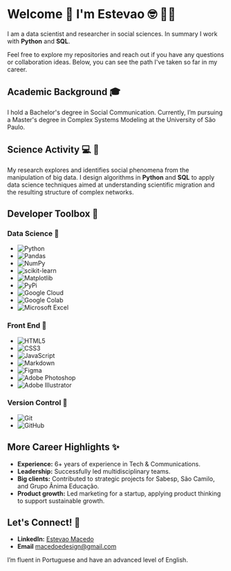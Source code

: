 # Welcome 👋 I'm Estevao 🤓 🏳️‍🌈 

I am a data scientist and researcher in social sciences. In summary I work with **Python** and **SQL**.

Feel free to explore my repositories and reach out if you have any questions or collaboration ideas. 
Below, you can see the path I've taken so far in my career.

## Academic Background 🎓 

I hold a Bachelor's degree in Social Communication. Currently, I’m pursuing a Master's degree in Complex Systems Modeling at the University of São Paulo.

## Science Activity 💻 🔬

My research explores and identifies social phenomena from the manipulation of big data. I design algorithms in **Python** and **SQL** to apply data science techniques aimed at understanding scientific migration and the resulting structure of complex networks.

## Developer Toolbox 🔧

### Data Science 🎲
- ![Python](https://img.shields.io/badge/python-3670A0?style=flat&logo=python&logoColor=ffdd54)
- ![Pandas](https://img.shields.io/badge/pandas-%23150458.svg?style=flat&logo=pandas&logoColor=white)
- ![NumPy](https://img.shields.io/badge/numpy-%23013243.svg?style=flat&logo=numpy&logoColor=white)
- ![scikit-learn](https://img.shields.io/badge/scikit--learn-%23F7931E.svg?style=flat&logo=scikit-learn&logoColor=white)
- ![Matplotlib](https://img.shields.io/badge/Matplotlib-%23ffffff.svg?style=flat&logo=Matplotlib&logoColor=black)
- ![PyPi](https://img.shields.io/badge/pypi-%23ececec.svg?style=flat&logo=pypi&logoColor=1f73b7)
- ![Google Cloud](https://img.shields.io/badge/GoogleCloud-%234285F4.svg?style=flat&logo=google-cloud&logoColor=white)
- ![Google Colab](https://img.shields.io/badge/Google%20Colab-%23F9A825.svg?style=flat&logo=googlecolab&logoColor=white)
- ![Microsoft Excel](https://img.shields.io/badge/Microsoft_Excel-217346?style=flat&logo=microsoft-excel&logoColor=white)

### Front End 🎨
- ![HTML5](https://img.shields.io/badge/html5-%23E34F26.svg?style=flat&logo=html5&logoColor=white)
- ![CSS3](https://img.shields.io/badge/css3-%231572B6.svg?style=flat&logo=css3&logoColor=white)
- ![JavaScript](https://img.shields.io/badge/javascript-%23323330.svg?style=flat&logo=javascript&logoColor=%23F7DF1E)
- ![Markdown](https://img.shields.io/badge/markdown-%23000000.svg?style=flat&logo=markdown&logoColor=white)
- ![Figma](https://img.shields.io/badge/figma-%23F24E1E.svg?style=flat&logo=figma&logoColor=white)
- ![Adobe Photoshop](https://img.shields.io/badge/adobe%20photoshop-%2331A8FF.svg?style=flat&logo=adobe%20photoshop&logoColor=white)
- ![Adobe Illustrator](https://img.shields.io/badge/adobe%20illustrator-%23FF9A00.svg?style=flat&logo=adobe%20illustrator&logoColor=white)

### Version Control 🌵
- ![Git](https://img.shields.io/badge/-Git-F05032?style=flat&logo=git&logoColor=white)
- ![GitHub](https://img.shields.io/badge/-GitHub-181717?style=flat&logo=github&logoColor=white)

## More Career Highlights ✨
- **Experience:** 6+ years of experience in Tech & Communications.
- **Leadership:** Successfully led multidisciplinary teams.
- **Big clients:** Contributed to strategic projects for Sabesp, São Camilo, and Grupo Ânima Educação.
- **Product growth:** Led marketing for a startup, applying product thinking to support sustainable growth.

## Let's Connect! 💬
- **LinkedIn:** [Estevao Macedo](https://www.linkedin.com/in/estevao-macedo/?locale=en_US)
- **Email** [macedoedesign@gmail.com](mailto:estevao.macedo@usp.br)

I’m fluent in Portuguese and have an advanced level of English.
